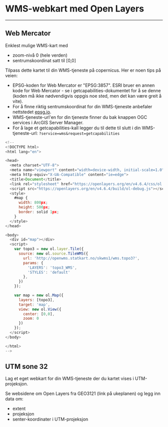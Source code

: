 # WMS-webkart med Open Layers

---

## Web Mercator

Enklest mulige WMS-kart med

- zoom-nivå 0 (hele verden)
- sentrumskoordinat satt til [0,0]

Tilpass dette kartet til din WMS-tjeneste på copernicus. Her er noen tips på veien:

- EPSG-koden for Web Mercator er "EPSG:3857". ESRI bruer en annen kode for Web Mercator - se i getcapabilities-dokumentet for å se denne (koden må ikke nødvendigvis oppgis noe sted, men det kan være greit å vite).
- For å finne riktig sentrumskoordinat for din WMS-tjeneste anbefaler nettstedet [epsg.io](https://epsg.io).
- WMS-tjeneste-url'en for din tjeneste finner du bak knappen OGC services i ArcGIS Server Manager.
- For å lage et getcapabilities-kall legger du til dette til slutt i din WMS-tjeneste-url: `?service=wms&request=getcapabilities`

```javascript
<!--
<!DOCTYPE html>
<html lang="en">

<head>
  <meta charset="UTF-8">
  <meta name="viewport" content="width=device-width, initial-scale=1.0">
  <meta http-equiv="X-UA-Compatible" content="ie=edge">
  <title>Document</title>
  <link rel="stylesheet" href="https://openlayers.org/en/v4.6.4/css/ol.css" type="text/css">
  <script src="https://openlayers.org/en/v4.6.4/build/ol-debug.js"></script>
  <style>
    #map {
      width: 800px;
      height: 500px;
      border: solid 1px;
    }
  </style>
</head>

<body>
  <div id="map"></div>
  <script>
    var topo3 = new ol.layer.Tile({
      source: new ol.source.TileWMS({
        url: 'http://openwms.statkart.no/skwms1/wms.topo3?',
        params: {
          'LAYERS': 'topo3_WMS',
          'STYLES': 'default'
        },
      })
    });

    var map = new ol.Map({
      layers: [topo3],
      target: 'map',
      view: new ol.View({
        center: [0,0],
        zoom: 0
      })
    });
  </script>
</body>

</html>
-->
```

## UTM sone 32

Lag et eget webkart for din WMS-tjeneste der du kartet vises i UTM-projeksjon.

Se websidene om Open Layers fra GEO3121 (link på ukeplanen) og legg inn data om:

- extent
- projeksjon
- senter-koordinater i UTM-projeksjon



